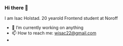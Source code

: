 ### Hi there 👋
I am Isac Holstad. 20 yearold Frontend student at Noroff

- 🔭 I’m currently working on anything 
- 📫 How to reach me: wisac22@gmail.com
- 
